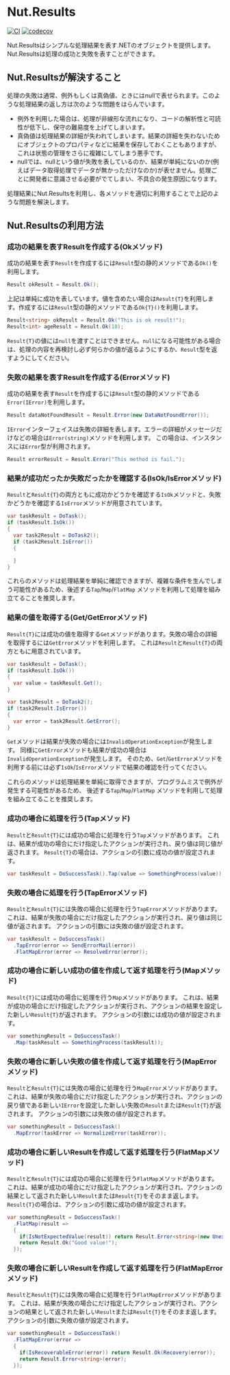 # Nut.Results

[![CI](https://github.com/jbogard/MediatR/workflows/CI/badge.svg)](https://github.com/archway/Nut.Results/actions)
[![codecov](https://codecov.io/gh/archway/Nut.Results/branch/main/graph/badge.svg?token=eBQdLcGnZE)](https://codecov.io/gh/archway/Nut.Results)

Nut.Resultsはシンプルな処理結果を表す.NETのオブジェクトを提供します。Nut.Resultsは処理の成功と失敗を表すことができます。

## Nut.Resultsが解決すること

処理の失敗は通常、例外もしくは真偽値、ときにはnullで表せられます。このような処理結果の返し方は次のような問題をはらんでいます。

- 例外を利用した場合は、処理が非線形な流れになり、コードの解析性と可読性が低下し、保守の難易度を上げてしまいます。
- 真偽値は処理結果の詳細が失われてしまいます。結果の詳細を失わないためにオブジェクトのプロパティなどに結果を保存しておくこともありますが、これは状態の管理をさらに複雑にしてしまう悪手です。
- nullでは、nullという値が失敗を表しているのか、結果が単純にないのか(例えばデータ取得処理でデータが無かっただけなのか)が表せません。処理ごとに開発者に意識させる必要がでてしまい、不具合の発生原因になります。

処理結果にNut.Resultsを利用し、各メソッドを適切に利用することで上記のような問題を解決します。

## Nut.Resultsの利用方法

### 成功の結果を表すResultを作成する(Okメソッド)

成功の結果を表す`Result`を作成するには`Result`型の静的メソッドである`Ok()`を利用します。

```cs
Result okResult = Result.Ok();
```

上記は単純に成功を表しています。値を含めたい場合は`Result{T}`を利用します。作成するには`Result`型の静的メソッドである`Ok{T}()`を利用します。

```cs
Result<string> okResult = Result.Ok("This is ok result!");
Result<int> ageResult = Result.Ok(18);
```

`Result{T}`の値には`null`を渡すことはできません。`null`になる可能性がある場合は、処理の内容を再検討し必ず何らかの値が返るようにするか、`Result`型を返すようにしてください。

### 失敗の結果を表すResultを作成する(Errorメソッド)

成功の結果を表す`Result`を作成するには`Result`型の静的メソッドである`Error(IError)`を利用します。

```cs
Result dataNotFoundResult = Result.Error(new DataNotFoundError());
```

`IError`インターフェイスは失敗の詳細を表します。エラーの詳細がメッセージだけなどの場合は`Error(string)`メソッドを利用します。
この場合は、インスタンスには`Error`型が利用されます。

```cs
Result errorResult = Result.Error("This method is fail.");
```

### 結果が成功だったか失敗だったかを確認する(IsOk/IsErrorメソッド)

`Result`と`Result{T}`の両方ともに成功かどうかを確認する`IsOk`メソッドと、失敗かどうかを確認する`IsError`メソッドが用意されています。

```cs
var taskResult = DoTask();
if (taskResult.IsOk()) 
{
  var task2Result = DoTask2();
  if (task2Result.IsError()) 
  {

  }
}
```

これらのメソッドは処理結果を単純に確認できますが、複雑な条件を生んでしまう可能性があるため、後述する`Tap`/`Map`/`FlatMap` メソッドを利用して処理を組み立てることを推奨します。

### 結果の値を取得する(Get/GetErrorメソッド)

`Result{T}`には成功の値を取得する`Get`メソッドがあります。失敗の場合の詳細を取得するには`GetError`メソッドを利用します。
これは`Result`と`Result{T}`の両方ともに用意されています。

```cs
var taskResult = DoTask();
if (taskResult.IsOk()) 
{
  var value = taskResult.Get();
}

var task2Result = DoTask2();
if (task2Result.IsError()) 
{
  var error = task2Result.GetError();
}
```

`Get`メソッドは結果が失敗の場合には`InvalidOperationException`が発生します。
同様に`GetError`メソッドも結果が成功の場合は`InvalidOperationException`が発生します。
そのため、`Get`/`GetError`メソッドを利用する前には必ず`IsOk`/`IsError`メソッドで結果の確認を行ってください。

これらのメソッドは処理結果を単純に取得できますが、プログラムミスで例外が発生する可能性があるため、
後述する`Tap`/`Map`/`FlatMap` メソッドを利用して処理を組み立てることを推奨します。

### 成功の場合に処理を行う(Tapメソッド)

`Result`と`Result{T}`には成功の場合に処理を行う`Tap`メソッドがあります。
これは、結果が成功の場合にだけ指定したアクションが実行され、戻り値は同じ値が返されます。
`Result{T}`の場合は、アクションの引数に成功の値が設定されます。

```cs
var taskResult = DoSuccessTask().Tap(value => SomethingProcess(value));
```

### 失敗の場合に処理を行う(TapErrorメソッド)

`Result`と`Result{T}`には失敗の場合に処理を行う`TapError`メソッドがあります。
これは、結果が失敗の場合にだけ指定したアクションが実行され、戻り値は同じ値が返されます。
アクションの引数には失敗の値が設定されます。

```cs
var taskResult = DoSuccessTask()
  .TapError(error => SendErrorMail(error))
  .FlatMapError(error => ResolveError(error));
```

### 成功の場合に新しい成功の値を作成して返す処理を行う(Mapメソッド)

`Result{T}`には成功の場合に処理を行う`Map`メソッドがあります。
これは、結果が成功の場合にだけ指定したアクションが実行され、アクションの結果を設定した新しい`Result{T}`が返されます。
アクションの引数には成功の値が設定されます。

```cs
var somethingResult = DoSuccessTask()
  .Map(taskResult => SomethingProcess(taskResult));
```

### 失敗の場合に新しい失敗の値を作成して返す処理を行う(MapErrorメソッド)

`Result`と`Result{T}`には失敗の場合に処理を行う`MapError`メソッドがあります。
これは、結果が失敗の場合にだけ指定したアクションが実行され、アクションの戻り値である新しい`IError`を設定した新しい失敗の`Result`または`Result{T}`が返されます。
アクションの引数には失敗の値が設定されます。

```cs
var somethingResult = DoSuccessTask()
  .MapError(taskError => NormalizeError(taskError));
```

### 成功の場合に新しいResultを作成して返す処理を行う(FlatMapメソッド)

`Result`と`Result{T}`には成功の場合に処理を行う`FlatMap`メソッドがあります。
これは、結果が成功の場合にだけ指定したアクションが実行され、アクションの結果として返された新しい`Result`または`Result{T}`をそのまま返します。
`Result{T}`の場合は、アクションの引数に成功の値が設定されます。

```cs
var somethingResult = DoSuccessTask()
  .FlatMap(result => 
  {
    if(IsNotExpectedValue(result)) return Result.Error<string>(new UnexpectedValueError());
    return Result.Ok("Good value!");
  });
```

### 失敗の場合に新しいResultを作成して返す処理を行う(FlatMapErrorメソッド)

`Result`と`Result{T}`には失敗の場合に処理を行う`FlatMapError`メソッドがあります。
これは、結果が失敗の場合にだけ指定したアクションが実行され、アクションの結果として返された新しい`Result`または`Result{T}`をそのまま返します。
アクションの引数に失敗の値が設定されます。

```cs
var somethingResult = DoSuccessTask()
  .FlatMapError(error => 
  {
    if(IsRecoverableError(error)) return Result.Ok(Recovery(error));
    return Result.Error<string>(error);
  });
```
